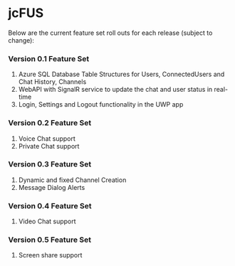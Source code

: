 # jcFUS
Below are the current feature set roll outs for each release (subject to change):

<h3>Version 0.1 Feature Set</h3>
<ol>
  <li>Azure SQL Database Table Structures for Users, ConnectedUsers and Chat History, Channels</li>
  <li>WebAPI with SignalR service to update the chat and user status in real-time</li>
  <li>Login, Settings and Logout functionality in the UWP app</li>
</ol>

<h3>Version 0.2 Feature Set</h3>
<ol>
  <li>Voice Chat support</li>
  <li>Private Chat support</li>
</ol>

<h3>Version 0.3 Feature Set</h3>
<ol>
  <li>Dynamic and fixed Channel Creation</li>
  <li>Message Dialog Alerts</li>
</ol>

<h3>Version 0.4 Feature Set</h3>
<ol>
  <li>Video Chat support</li>
</ol>

<h3>Version 0.5 Feature Set</h3>
<ol>
  <li>Screen share support</li>
</ol>
